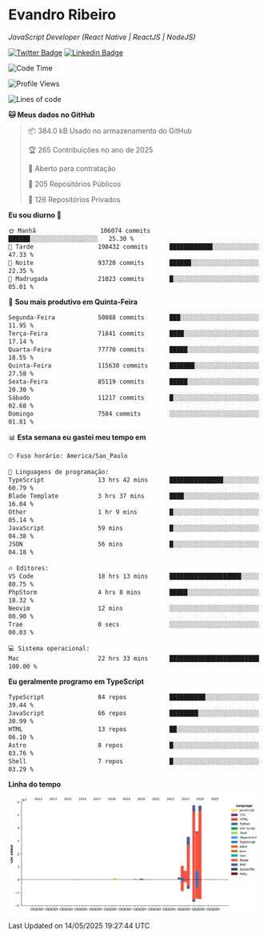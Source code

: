 # Evandro **Ribeiro**

*JavaScript Developer (React Native | ReactJS | NodeJS)*

[![Twitter Badge](https://img.shields.io/badge/-@ribeiroevandro-201B2D?style=flat-square&labelColor=201B2D&logo=twitter&logoColor=white&link=https://twitter.com/ribeiroevandro)](https://twitter.com/ribeiroevandro) 
[![Linkedin Badge](https://img.shields.io/badge/-Evandro%20Ribeiro-201B2D?style=flat-square&logo=Linkedin&logoColor=white&link=https://www.linkedin.com/in/ribeiroevandro)](https://www.linkedin.com/in/ribeiroevandro) 


<!--START_SECTION:waka-->
![Code Time](http://img.shields.io/badge/Code%20Time-4%2C447%20hrs%2033%20mins-blue)

![Profile Views](http://img.shields.io/badge/Visualizac%C3%B5es%20do%20perfil-0-blue)

![Lines of code](https://img.shields.io/badge/Desde%20o%20Hello%20World%20eu%20escrevi-207.2%20million%20linhas%20de%20c%C3%B3digo-blue)

**🐱 Meus dados no GitHub** 

> 📦 384.0 kB Usado no armazenamento do GitHub 
 > 
> 🏆 265 Contribuições no ano de 2025
 > 
> 💼 Aberto para contratação
 > 
> 📜 205 Repositórios Públicos 
 > 
> 🔑 126 Repositórios Privados 
 > 
**Eu sou diurno 🐤** 

```text
🌞 Manhã                  106074 commits      ██████░░░░░░░░░░░░░░░░░░░   25.30 % 
🌆 Tarde                  198432 commits      ████████████░░░░░░░░░░░░░   47.33 % 
🌃 Noite                  93720 commits       ██████░░░░░░░░░░░░░░░░░░░   22.35 % 
🌙 Madrugada              21023 commits       █░░░░░░░░░░░░░░░░░░░░░░░░   05.01 % 
```
📅 **Sou mais produtivo em Quinta-Feira** 

```text
Segunda-Feira            50088 commits       ███░░░░░░░░░░░░░░░░░░░░░░   11.95 % 
Terça-Feira              71841 commits       ████░░░░░░░░░░░░░░░░░░░░░   17.14 % 
Quarta-Feira             77770 commits       █████░░░░░░░░░░░░░░░░░░░░   18.55 % 
Quinta-Feira             115630 commits      ███████░░░░░░░░░░░░░░░░░░   27.58 % 
Sexta-Feira              85119 commits       █████░░░░░░░░░░░░░░░░░░░░   20.30 % 
Sábado                   11217 commits       █░░░░░░░░░░░░░░░░░░░░░░░░   02.68 % 
Domingo                  7584 commits        ░░░░░░░░░░░░░░░░░░░░░░░░░   01.81 % 
```


📊 **Esta semana eu gastei meu tempo em** 

```text
🕑︎ Fuso horário: America/Sao_Paulo

💬 Linguagens de programação: 
TypeScript               13 hrs 42 mins      ███████████████░░░░░░░░░░   60.79 % 
Blade Template           3 hrs 37 mins       ████░░░░░░░░░░░░░░░░░░░░░   16.04 % 
Other                    1 hr 9 mins         █░░░░░░░░░░░░░░░░░░░░░░░░   05.14 % 
JavaScript               59 mins             █░░░░░░░░░░░░░░░░░░░░░░░░   04.38 % 
JSON                     56 mins             █░░░░░░░░░░░░░░░░░░░░░░░░   04.18 % 

🔥 Editores: 
VS Code                  18 hrs 13 mins      ████████████████████░░░░░   80.75 % 
PhpStorm                 4 hrs 8 mins        █████░░░░░░░░░░░░░░░░░░░░   18.32 % 
Neovim                   12 mins             ░░░░░░░░░░░░░░░░░░░░░░░░░   00.90 % 
Trae                     0 secs              ░░░░░░░░░░░░░░░░░░░░░░░░░   00.03 % 

💻 Sistema operacional: 
Mac                      22 hrs 33 mins      █████████████████████████   100.00 % 
```

**Eu geralmente programo em TypeScript** 

```text
TypeScript               84 repos            ██████████░░░░░░░░░░░░░░░   39.44 % 
JavaScript               66 repos            ████████░░░░░░░░░░░░░░░░░   30.99 % 
HTML                     13 repos            ██░░░░░░░░░░░░░░░░░░░░░░░   06.10 % 
Astro                    8 repos             █░░░░░░░░░░░░░░░░░░░░░░░░   03.76 % 
Shell                    7 repos             █░░░░░░░░░░░░░░░░░░░░░░░░   03.29 % 
```



**Linha do tempo**

![Lines of Code chart](https://raw.githubusercontent.com/ribeiroevandro/ribeiroevandro/main/assets/bar_graph.png)


 Last Updated on 14/05/2025 19:27:44 UTC
<!--END_SECTION:waka-->
